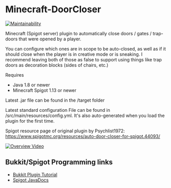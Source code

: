 # Minecraft-DoorCloser

[![Maintainability](https://api.codeclimate.com/v1/badges/b06729f9ad52a89296e4/maintainability)](https://codeclimate.com/github/Maingron/Minecraft-DoorCloser/maintainability)

Minecraft (Spigot server) plugin to automatically close doors / gates / trap-doors that were opened by a player.

You can configure which ones are in scope to be auto-closed, as well as if it should close when the player is in creative mode or is sneaking. I recommend leaving both of those as false to support using things like trap doors as decoration blocks (sides of chairs, etc.)

Requires
* Java 1.8 or newer
* Minecraft Spigot 1.13 or newer

Latest .jar file can be found in the /target folder

Latest standard configuration File can be found in /src/main/resources/config.yml. It's also auto-generated when you load the plugin for the first time.

Spigot resource page of original plugin by Psychlist1972:
https://www.spigotmc.org/resources/auto-door-closer-for-spigot.44093/

[![Overview Video](http://img.youtube.com/vi/sSEuPI7GZ9I/0.jpg)](http://www.youtube.com/watch?v=sSEuPI7GZ9I)


## Bukkit/Spigot Programming links

* [Bukkit Plugin Tutorial](http://bukkit.gamepedia.com/Plugin_Tutorial)
* [Spigot JavaDocs](https://hub.spigotmc.org/javadocs/spigot/)
